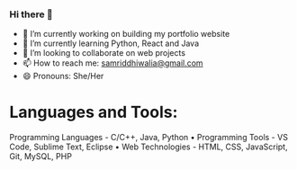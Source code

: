 ### Hi there 👋

- 🔭 I’m currently working on building my portfolio website
- 🌱 I’m currently learning Python, React and Java
- 👯 I’m looking to collaborate on web projects
- 📫 How to reach me: samriddhiwalia@gmail.com
- 😄 Pronouns: She/Her

<h1 align="left">Languages and Tools:</h1>
<p align="left"> Programming Languages - C/C++, Java, Python
• Programming Tools - VS Code, Sublime Text, Eclipse
• Web Technologies - HTML, CSS, JavaScript, Git, MySQL, PHP </p>

